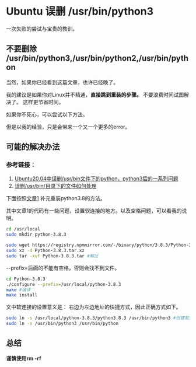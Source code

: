 # Ubuntu 误删 /usr/bin/python3


一次失败的尝试与宝贵的教训。
<!--more-->

## 不要删除 /usr/bin/python3,/usr/bin/python2,/usr/bin/python
当然，如果你已经看到这篇文章，也许已经晚了。

我的建议是如果你对Linux并不精通，**直接跳到重装的步骤。** 不要浪费时间试图解决了。
这样更节省时间。

如果你不死心，可以尝试以下方法。

但是以我的经验，只是会带来一个又一个更多的error。
## 可能的解决办法


### 参考链接：
1. [Ubuntu20.04中误删/usr/bin文件下的python，python3后的一系列问题](https://blog.csdn.net/qq_48020679/article/details/114796994)
2. [误删/usr/bin/目录下的文件如何处理](https://blog.csdn.net/weixin_44307065/article/details/109136808)


下面按照[文章1](https://blog.csdn.net/qq_48020679/article/details/114796994) 补充重装python3.8的方法。

其中文章1的代码有一些问题，设置软连接的地方。以及空格问题，可以看我的说明。
```bash
cd /usr/local
sudo mkdir python-3.8.3
```

```bash
sudo wget https://registry.npmmirror.com/-/binary/python/3.8.3/Python-3.8.3.tar.xz
sudo xz -d Python-3.8.3.tar.xz
sudo tar -xvf Python-3.8.3.tar #解压
```

--prefix=后面的不能有空格，否则会找不到文件。
```bash
cd Python-3.8.3
./configure --prefix=/usr/local/python-3.8.3
make #编译
make install
```


文中软连接的设置意义是： 右边为左边地址的快捷方式，因此正确方式如下。
```bash
sudo ln -s /usr/local/python-3.8.3/python3.8.3 /usr/bin/python3 #创建软连接
sudo ln -s /usr/bin/python3 /usr/bin/python
```
## 总结
**谨慎使用rm -rf**

